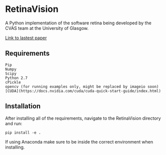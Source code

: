 # RetinaVision
A Python implementation of the software retina being developed by the CVAS team at the University of Glasgow.

[Link to lastest paper](http://eprints.gla.ac.uk/148797/7/148797.pdf)


## Requirements
	Pip
	Numpy
	Scipy
	Python 2.7
	cPickle
	opencv (for running examples only, might be replaced by imageio soon)
	[CUDA](https://docs.nvidia.com/cuda/cuda-quick-start-guide/index.html)
	

## Installation
After installing all of the requirements, navigate to the RetinaVision directory and run:

	pip install -e .

If using Anaconda make sure to be inside the correct environment when installing.